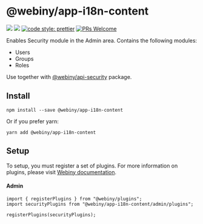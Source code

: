# @webiny/app-i18n-content
[![](https://img.shields.io/npm/dw/@webiny/app-i18n-content.svg)](https://www.npmjs.com/package/@webiny/app-i18n-content) 
[![](https://img.shields.io/npm/v/@webiny/app-i18n-content.svg)](https://www.npmjs.com/package/@webiny/app-i18n-content)
[![code style: prettier](https://img.shields.io/badge/code_style-prettier-ff69b4.svg?style=flat-square)](https://github.com/prettier/prettier)
[![PRs Welcome](https://img.shields.io/badge/PRs-welcome-brightgreen.svg?style=flat-square)](http://makeapullrequest.com)

Enables Security module in the Admin area. Contains the following
modules:
- Users
- Groups
- Roles

Use together with [@webiny/api-security](../api-security) package.

## Install
```
npm install --save @webiny/app-i18n-content
```

Or if you prefer yarn: 
```
yarn add @webiny/app-i18n-content
```

## Setup
To setup, you must register a set of plugins. For more information on 
plugins, please visit [Webiny documentation](https://docs.webiny.com/docs/developer-tutorials/plugins-crash-course).

#### Admin
```
import { registerPlugins } from "@webiny/plugins";
import securityPlugins from "@webiny/app-i18n-content/admin/plugins";

registerPlugins(securityPlugins);
```
